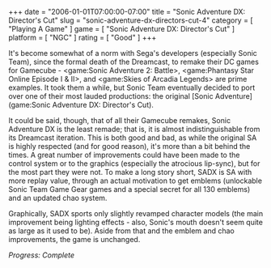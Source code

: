+++
date = "2006-01-01T07:00:00-07:00"
title = "Sonic Adventure DX: Director's Cut"
slug = "sonic-adventure-dx-directors-cut-4"
category = [ "Playing A Game" ]
game = [ "Sonic Adventure DX: Director's Cut" ]
platform = [ "NGC" ]
rating = [ "Good" ]
+++

It's become somewhat of a norm with Sega's developers (especially Sonic Team), since the formal death of the Dreamcast, to remake their DC games for Gamecube - <game:Sonic Adventure 2: Battle>, <game:Phantasy Star Online Episode I & II>, and <game:Skies of Arcadia Legends> are prime examples. It took them a while, but Sonic Team eventually decided to port over one of their most lauded productions: the original [Sonic Adventure](game:Sonic Adventure DX: Director's Cut).

It could be said, though, that of all their Gamecube remakes, Sonic Adventure DX is the least remade; that is, it is almost indistinguishable from its Dreamcast iteration. This is both good and bad, as while the original SA is highly respected (and for good reason), it's more than a bit behind the times. A great number of improvements could have been made to the control system or to the graphics (especially the atrocious lip-sync), but for the most part they were not. To make a long story short, SADX is SA with more replay value, through an actual motivation to get emblems (unlockable Sonic Team Game Gear games and a special secret for all 130 emblems) and an updated chao system.

Graphically, SADX sports only slightly revamped character models (the main improvement being lighting effects - also, Sonic's mouth doesn't seem quite as large as it used to be). Aside from that and the emblem and chao improvements, the game is unchanged.

<i>Progress: Complete</i>
